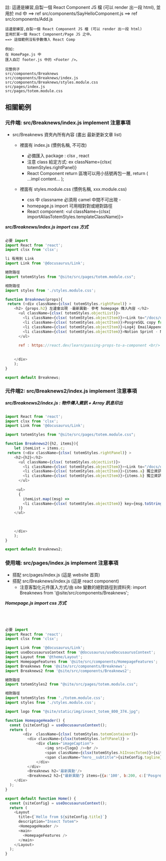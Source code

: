 
註: 
    這邊是練習,自製一個 React Component JS 檔 (可以 render 出一段 html), 並用於 md 中
    ==> ref src/components/SayHelloComponent.js
    ==> ref src/components/Add.js


    這邊是練習,自製一個 React Component JS 檔 (可以 render 出一段 html)
    並用於某一個 React Component/Page JS 之中。
    ==> 這個範例沒有參數傳入 React Comp
    
    例如: 
    在 HomePage.js 中 
    匯入自訂 footer.js 中的 <Footer />。
    
    完整例子
    src/components/Breaknews
    src/components/Breaknews/index.js
    src/components/Breaknews/styles.module.css
    src/pages/index.js
    src/pages/totem.module.css


## 相關範例

### 元件端: src/Breaknews/index.js implement 注意事項
- src/Breaknews 資夾內所有內容 (畫出 最新更新文章 list)
    - 裡面有 index.js (慣例名稱, 不可改) 
        - 必備匯入 package : clsx ,  react
        - 注意 class 給定方式: ex className={clsx( totemStyles.rightPanel)}
        - React Component return 區塊可以用小括號再包一層, return (<span> ...impl content... </span>);
        
    - 裡面有 styles.module.css (慣例名稱, xxx.module.css)
        - css 中 classname 必須用 camel 中間不可出現 -
        - homepage.js import 可用相對對或絕對路徑
        - React component: <ul className={clsx( importAliasTotemStyles.templateClassName)}>

___src/Breaknews/index.js  import css 方式___
``` javascript

必要 import
import React from 'react';
import clsx from 'clsx';

li 有用到 Link
import Link from '@docusaurus/Link';

絕對路徑
import totemStyles from "@site/src/pages/totem.module.css";

相對路徑
import styles from './styles.module.css';

function Breaknews(props){
 return (<div className={clsx( totemStyles.rightPanel)} >
    <h2> {props.h2} 左邊會出現 -最新異動- 參考 homepage 傳入內容 </h2>
      <ul className={clsx( totemStyles.objectList)}>
        <li className={clsx( totemStyles.objectItem)}><Link to="/docs/docs-map">ccccJava SHA 雜湊 - 以 Java SHA 進行資料雜湊</Link></li>
        <li className={clsx( totemStyles.objectItem)}>PosgreSQL copy from CSV - 自 CSV 檔匯入資料</li>
        <li className={clsx( totemStyles.objectItem)}>Log4j EmailAppender Configuration - 當log4j looger紀錄指定等級的訊息時，發信通知特定人員</li>
        <li className={clsx( totemStyles.objectItem)}>Notion Sprint - Notion Sprint and Task 工作管理</li>
      </ul>
      
      ref : https://react.dev/learn/passing-props-to-a-component <br/>
      
      
    </div>
    );
}

export default Breaknews;

```








### 元件端2: src/Breaknews2/index.js implement 注意事項

___src/Breaknews2/index.js : 物件傳入資訊 + Array 訊息印出___
``` javascript

import React from 'react';
import clsx from 'clsx';
import Link from '@docusaurus/Link';

import totemStyles from "@site/src/pages/totem.module.css";

function Breaknews2({h2, items}){
    let itemList = items.c;
 return (<div className={clsx( totemStyles.rightPanel)} >
    <h2>{h2}</h2>
      <ul className={clsx( totemStyles.objectList)}>
        <li className={clsx( totemStyles.objectItem)}><Link to="/docs/docs-map"> Links examples</Link></li>
        <li className={clsx( totemStyles.objectItem)}>{items.a} 獨立資訊.a</li>
        <li className={clsx( totemStyles.objectItem)}>{items.b} 獨立資訊.b</li>
      </ul>
    
     <ul>
      {
        itemList.map((msg) =>
        <li className={clsx( totemStyles.objectItem)} key={msg.toString()}>這邊是 Array Example {msg} </li>
      )}
    </ul>
    
    
    
    </div>
    );
}

export default Breaknews2;

```


























### 使用端: src/pages/index.js implement 注意事項
- 搭配 src/pages/index.js (這是 website 首頁)
- 搭配 src/Breaknews/index.js (這是 react component)
    - 注意客製化元件匯入方式/由 site 變數的絕對路徑到資料夾: import Breaknews from '@site/src/components/Breaknews';




___Homepage.js import css 方式___
``` javascript




必要 import
import React from 'react';
import clsx from 'clsx';

import Link from '@docusaurus/Link';
import useDocusaurusContext from '@docusaurus/useDocusaurusContext';
import Layout from '@theme/Layout';
import HomepageFeatures from '@site/src/components/HomepageFeatures';
import Breaknews from '@site/src/components/Breaknews';
import Breaknews2 from '@site/src/components/Breaknews2';

絕對路徑
import totemStyles2 from "@site/src/pages/totem.module.css";

相對路徑
import totemStyles from './totem.module.css';
import styles from './styles.module.css';

import logo from "@site/static/img/insect_totem_800_374.jpg";

function HomepageHeader() {
  const {siteConfig} = useDocusaurusContext();
  return (
        <div  className={clsx( totemStyles.totemContainer)}>
          <div className={clsx(totemStyles.leftPanel)} >
              <div class="imageCaption">
                  <img src={logo} /><br />
                  <span className={clsx(totemStyles.h1InsecTotem)}>{siteConfig.title}</span> &nbsp;
                  <span className="hero__subtitle">{siteConfig.tagline} / &nbsp;<Link to="/docs/docs-map"> 請由此參觀 &gt;&gt;&gt;  </Link></span>
              </div>
          </div>
          <Breaknews h2='最新異動'/>
          <Breaknews2 h2={"最新異動"} items={{a:'100', b:200, c:['PosgreSQL copy from CSV','ccccJava SHA 雜湊','Log4j EmailAppender']}}/>
    </div>
  );
}

export default function Home() {
  const {siteConfig} = useDocusaurusContext();
  return (
    <Layout
      title={`Hello from ${siteConfig.title}`}
      description="Insect Totem">
      <HomepageHeader />
      <main>
        <HomepageFeatures />
      </main>
    </Layout>
  );
}



```


